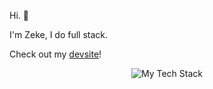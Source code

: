 
  Hi. 👋

  I'm Zeke, I do full stack.

  Check out my [devsite](https://zekepari.dev)!

<p align="center">
  <img src="https://github-readme-tech-stack.vercel.app/api/cards?align=center&titleAlign=center&lineCount=4&hideBg=true&bg=%230D1117&badge=%23161B22&border=%2321262D&titleColor=%2358A6FF&line1=react%2Creact%2C52bbff%3Btailwindcss%2Ctailwindcss%2C49aaff%3Bheadlessui%2Cheadlessui%2C3dacff%3B&line2=prisma%2Cprisma%2Cffffff%3Bmongodb%2Cmongodb%2C2da125%3Bpostgresql%2Cpostgresql%2C2a6da9%3B&line3=nextdotjs%2Cnext.js%2Cffffff%3Bvercel%2Cvercel%2C000000%3Btypescript%2Ctypescript%2C45a8ff%3B&line4=javascript%2Cjavascript%2Cffe842%3Bopenjdk%2Cjava%2Cc59936%3Blua%2Clua%2C1549aa%3Bpython%2Cpython%2C58a3fd%3B" alt="My Tech Stack" />
</p>

